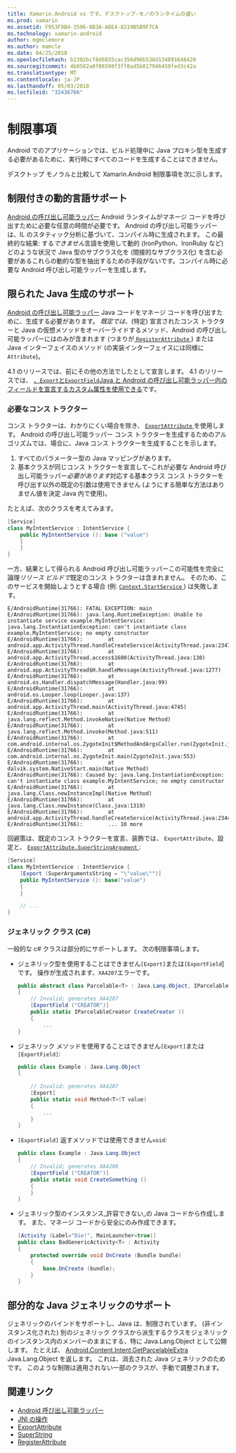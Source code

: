 ```yaml
---
title: Xamarin.Android vs です。デスクトップ-モノのランタイムの違い
ms.prod: xamarin
ms.assetid: F953F9B4-3596-8B3A-A8E4-8219B5B9F7CA
ms.technology: xamarin-android
author: mgmclemore
ms.author: mamcle
ms.date: 04/25/2018
ms.openlocfilehash: b1302bcf8d6835cac356d96b538d134891648420
ms.sourcegitcommit: 4b0582a0f06598f3ff8ad5b817946459fed3c42a
ms.translationtype: MT
ms.contentlocale: ja-JP
ms.lasthandoff: 05/03/2018
ms.locfileid: "32436766"
---
```

# <a name="limitations"></a>制限事項

Android でのアプリケーションでは、ビルド処理中に Java プロキシ型を生成する必要があるために、実行時にすべてのコードを生成することはできません。

デスクトップ モノラルと比較して Xamarin.Android 制限事項を次に示します。


## <a name="limited-dynamic-language-support"></a>制限付きの動的言語サポート

 [Android の呼び出し可能ラッパー](~/android/platform/java-integration/android-callable-wrappers.md) Android ランタイムがマネージ コードを呼び出すために必要な任意の時間が必要です。 Android の呼び出し可能ラッパーは、IL のスタティック分析に基づいて、コンパイル時に生成されます。 この最終的な結果: する*できません*言語を使用して動的 (IronPython、IronRuby など) どのような状況で Java 型のサブクラス化を (間接的なサブクラス化) を含む必要があるこれらの動的な型を抽出するための手段がないです。コンパイル時に必要な Android 呼び出し可能ラッパーを生成します。


## <a name="limited-java-generation-support"></a>限られた Java 生成のサポート

[Android の呼び出し可能ラッパー](~/android/platform/java-integration/android-callable-wrappers.md) Java コードをマネージ コードを呼び出すために、生成する必要があります。 *既定では*、(特定) 宣言されたコンス トラクターと Java の仮想メソッドをオーバーライドするメソッド、Android の呼び出し可能ラッパーにはのみが含まれます (つまりが[ `RegisterAttribute` ](https://developer.xamarin.com/api/type/Android.Runtime.RegisterAttribute/)) または Java インターフェイスのメソッド (の実装インターフェイスには同様に`Attribute`)。
  
4.1 のリリースでは、前にその他の方法でしたとして宣言します。 4.1 のリリースでは、 [、`Export`と`ExportField`Java と Android の呼び出し可能ラッパー内のフィールドを宣言するカスタム属性を使用できる](~/android/platform/java-integration/working-with-jni.md)です。

### <a name="missing-constructors"></a>必要なコンス トラクター

コンス トラクターは、わかりにくい場合を除き、 [ `ExportAttribute` ](https://developer.xamarin.com/api/type/Java.Interop.ExportAttribute)を使用します。 Android の呼び出し可能ラッパー コンス トラクターを生成するためのアルゴリズムでは、場合に、Java コンス トラクターを生成することを示します。

1. すべてのパラメーター型の Java マッピングがあります。
2. 基本クラスが同じコンス トラクターを宣言して&ndash;これが必要な Android 呼び出し可能ラッパー*必要があります*対応する基本クラス コンス トラクターを呼び出す以外の既定の引数は使用できません (ようにする簡単な方法はありません値を決定 Java 内で使用)。

たとえば、次のクラスを考えてみます。

```csharp
[Service]
class MyIntentService : IntentService {
    public MyIntentService (): base ("value")
    {
    }
}
```

一方、結果として得られる Android 呼び出し可能ラッパーこの可能性を完全に論理*リリース ビルドで*既定のコンス トラクターは含まれません。 そのため、このサービスを開始しようとする場合 (例: [ `Context.StartService` ](https://developer.xamarin.com/api/member/Android.Content.Context.StartService/p/Android.Content.Intent/)) は失敗します。

```shell
E/AndroidRuntime(31766): FATAL EXCEPTION: main
E/AndroidRuntime(31766): java.lang.RuntimeException: Unable to instantiate service example.MyIntentService: java.lang.InstantiationException: can't instantiate class example.MyIntentService; no empty constructor
E/AndroidRuntime(31766):        at android.app.ActivityThread.handleCreateService(ActivityThread.java:2347)
E/AndroidRuntime(31766):        at android.app.ActivityThread.access$1600(ActivityThread.java:130)
E/AndroidRuntime(31766):        at android.app.ActivityThread$H.handleMessage(ActivityThread.java:1277)
E/AndroidRuntime(31766):        at android.os.Handler.dispatchMessage(Handler.java:99)
E/AndroidRuntime(31766):        at android.os.Looper.loop(Looper.java:137)
E/AndroidRuntime(31766):        at android.app.ActivityThread.main(ActivityThread.java:4745)
E/AndroidRuntime(31766):        at java.lang.reflect.Method.invokeNative(Native Method)
E/AndroidRuntime(31766):        at java.lang.reflect.Method.invoke(Method.java:511)
E/AndroidRuntime(31766):        at com.android.internal.os.ZygoteInit$MethodAndArgsCaller.run(ZygoteInit.java:786)
E/AndroidRuntime(31766):        at com.android.internal.os.ZygoteInit.main(ZygoteInit.java:553)
E/AndroidRuntime(31766):        at dalvik.system.NativeStart.main(Native Method)
E/AndroidRuntime(31766): Caused by: java.lang.InstantiationException: can't instantiate class example.MyIntentService; no empty constructor
E/AndroidRuntime(31766):        at java.lang.Class.newInstanceImpl(Native Method)
E/AndroidRuntime(31766):        at java.lang.Class.newInstance(Class.java:1319)
E/AndroidRuntime(31766):        at android.app.ActivityThread.handleCreateService(ActivityThread.java:2344)
E/AndroidRuntime(31766):        ... 10 more
```

回避策は、既定のコンス トラクターを宣言、装飾では、 `ExportAttribute`、設定と、 [ `ExportAttribute.SuperStringArgument` ](https://developer.xamarin.com/api/property/Java.Interop.ExportAttribute.SuperArgumentsString/): 

```csharp
[Service]
class MyIntentService : IntentService {
    [Export (SuperArgumentsString = "\"value\"")]
    public MyIntentService (): base("value")
    {
    }

    // ...
}
```


### <a name="generic-c-classes"></a>ジェネリック クラス (C#)

一般的な c# クラスは部分的にサポートします。 次の制限事項します。


-   ジェネリック型を使用することはできません`[Export]`または`[ExportField`] です。 操作が生成されます、`XA4207`エラーです。

    ```csharp
    public abstract class Parcelable<T> : Java.Lang.Object, IParcelable
    {
        // Invalid; generates XA4207
        [ExportField ("CREATOR")]
        public static IParcelableCreator CreateCreator ()
        {
            ...
    }
    ```

-   ジェネリック メソッドを使用することはできません`[Export]`または`[ExportField]`:

    ```csharp
    public class Example : Java.Lang.Object
    {
        
        // Invalid; generates XA4207
        [Export]
        public static void Method<T>(T value)
        {
            ...
        }
    }
    ```

-   `[ExportField]` 返すメソッドでは使用できません`void`:

    ```csharp
    public class Example : Java.Lang.Object
    {
        // Invalid; generates XA4208
        [ExportField ("CREATOR")]
        public static void CreateSomething ()
        {
        }
    }
    ```

-   ジェネリック型のインスタンス_許容できない_の Java コードから作成します。
    また、マネージ コードから安全にのみ作成できます。

    ```csharp
    [Activity (Label="Die!", MainLauncher=true)]
    public class BadGenericActivity<T> : Activity
    {
        protected override void OnCreate (Bundle bundle)
        {
            base.OnCreate (bundle);
        }
    }
    ```


## <a name="partial-java-generics-support"></a>部分的な Java ジェネリックのサポート

ジェネリックのバインドをサポートし、Java は、制限されています。 (非インスタンス化された) 別のジェネリック クラスから派生するクラスをジェネリックのインスタンス内のメンバーのままにする、特に Java.Lang.Object として公開します。 たとえば、 [Android.Content.Intent.GetParcelableExtra](https://developer.xamarin.com/api/member/Android.Content.Intent.GetParcelableExtra/p/System.String/) Java.Lang.Object を返します。 これは、消去された Java ジェネリックのためです。
このような制限は適用されない一部のクラスが、手動で調整されます。


## <a name="related-links"></a>関連リンク

- [Android 呼び出し可能ラッパー](~/android/platform/java-integration/android-callable-wrappers.md)
- [JNI の操作](~/android/platform/java-integration/working-with-jni.md)
- [ExportAttribute](https://developer.xamarin.com/api/type/Java.Interop.ExportAttribute/)
- [SuperString](https://developer.xamarin.com/api/property/Java.Interop.ExportAttribute.SuperArgumentsString/)
- [RegisterAttribute](https://developer.xamarin.com/api/type/Android.Runtime.RegisterAttribute/)
